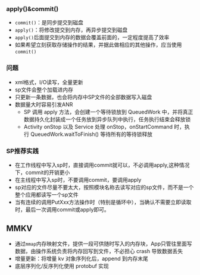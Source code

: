 ### apply()&commit()
* `commit()`：是同步提交到磁盘
* `apply()`：将修改提交到内存，再异步提交到磁盘
* `apply()`后面提交到内存的数据会覆盖前面的，一定程度提高了效率
* 如果希望立刻获取存储操作的结果，并据此做相应的其他操作，应当使用`commit()`

### 问题
* xml格式，I/O读写，全量更新
* sp文件会整个加载进内存
* 只更新一条数据，也会将内存中SP文件的全部数据写入磁盘
* 数据量大时容易引发ANR
	* SP 调用 apply 方法，会创建一个等待锁放到 QueuedWork 中，并将真正数据持久化封装成一个任务放到异步队列中执行，任务执行结束会释放锁
	* Activity onStop 以及 Service 处理 onStop，onStartCommand 时，执行 QueuedWork.waitToFinish() 等待所有的等待锁释放

### SP推荐实践
* 在工作线程中写入sp时，直接调用commit就可以，不必调用apply,这种情况下，commit的开销更小
* 在主线程中写入sp时，不要调用commit，要调用apply
* sp对应的文件尽量不要太大，按照模块名称去读写对应的sp文件，而不是一个整个应用都读写一个sp文件
* 当有连续的调用PutXxx方法操作时（特别是循环中），当确认不需要立即读取时，最后一次调用commit或apply即可。

## MMKV
* 通过`mmap`内存映射文件，提供一段可供随时写入的内存块，App只管往里面写数据，由操作系统负责将内存回写到文件，不必担心 crash 导致数据丢失
* 增量更新：将增量 kv 对象序列化后，append 到内存末尾
* 底层序列化/反序列化使用 protobuf 实现